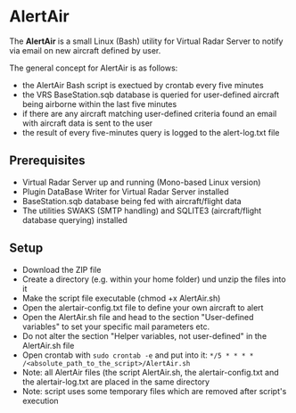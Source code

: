 # AlertAir
The **AlertAir** is a small Linux (Bash) utility for Virtual Radar Server to notify via email on new aircraft defined by user.

The general concept for AlertAir is as follows:
* the AlertAir Bash script is exectued by crontab every five minutes
* the VRS BaseStation.sqb database is queried for user-defined aircraft being airborne within the last five minutes
* if there are any aircraft matching user-defined criteria found an email with aircraft data is sent to the user
* the result of every five-minutes query is logged to the alert-log.txt file

## Prerequisites
* Virtual Radar Server up and running (Mono-based Linux version)
* Plugin DataBase Writer for Virtual Radar Server installed
* BaseStation.sqb database being fed with aircraft/flight data
* The utilities SWAKS (SMTP handling) and SQLITE3 (aircraft/flight database querying) installed

## Setup
* Download the ZIP file
* Create a directory (e.g. within your home folder) und unzip the files into it
* Make the script file executable (chmod +x AlertAir.sh)
* Open the alertair-config.txt file to define your own aircraft to alert
* Open the AlertAir.sh file and head to the section "User-defined variables" to set your specific mail parameters etc.
* Do not alter the section "Helper variables, not user-defined" in the AlertAir.sh file
* Open crontab with `sudo crontab -e` and put into it: `*/5 * * * * /<absolute_path_to_the_script>/AlertAir.sh` 
* Note: all AlertAir files (the script AlertAir.sh, the alertair-config.txt and the alertair-log.txt are placed in the same directory 
* Note: script uses some temporary files which are removed after script's execution

